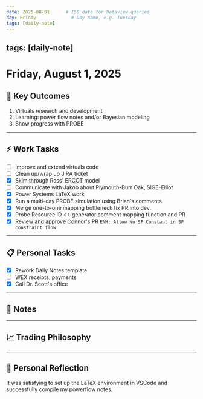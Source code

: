 ```yaml
---
date: 2025-08-01      # ISO date for Dataview queries
day: Friday             # Day name, e.g. Tuesday
tags: [daily-note]
---
```

tags: [daily-note]
---
# Friday, August 1, 2025

## 🎯 Key Outcomes
1. Virtuals research and development
2. Learning: power flow notes and/or Bayesian modeling
3. Show progress with PROBE

---
## ⚡ Work Tasks
- [ ] Improve and extend virtuals code
- [ ] Clean up/wrap up JIRA ticket
- [x] Skim through Ross' ERCOT model
- [ ] Communicate with Jakob about Plymouth-Burr Oak, SIGE-Elliot
- [x] Power Systems LaTeX work
- [x] Run a multi-day PROBE simulation using Brian's comments.
- [x] Merge one-to-one mapping bottleneck fix PR into dev.
- [x] Probe Resource ID <-> generator comment mapping function and PR
- [x] Review and approve Connor's PR `ENH: Allow No SF Constant in SF constraint flow`

---
## 📋 Personal Tasks
- [x] Rework Daily Notes template
- [ ] WEX receipts, payments
- [x] Call Dr. Scott's office

---
## 📝 Notes


---
## 📈 Trading Philosophy


---
## 🤔 Personal Reflection
It was satisfying to set up the LaTeX environment in VSCode and successfully compile my powerflow notes.